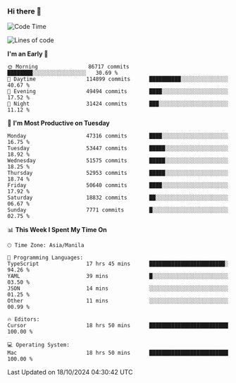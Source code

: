 ### Hi there 👋

<!--START_SECTION:waka-->
![Code Time](http://img.shields.io/badge/Code%20Time-5%2C651%20hrs%2029%20mins-blue)

![Lines of code](https://img.shields.io/badge/From%20Hello%20World%20I%27ve%20Written-122.7%20million%20lines%20of%20code-blue)

**I'm an Early 🐤** 

```text
🌞 Morning                86717 commits       ████████░░░░░░░░░░░░░░░░░   30.69 % 
🌆 Daytime                114899 commits      ██████████░░░░░░░░░░░░░░░   40.67 % 
🌃 Evening                49494 commits       ████░░░░░░░░░░░░░░░░░░░░░   17.52 % 
🌙 Night                  31424 commits       ███░░░░░░░░░░░░░░░░░░░░░░   11.12 % 
```
📅 **I'm Most Productive on Tuesday** 

```text
Monday                   47316 commits       ████░░░░░░░░░░░░░░░░░░░░░   16.75 % 
Tuesday                  53447 commits       █████░░░░░░░░░░░░░░░░░░░░   18.92 % 
Wednesday                51575 commits       █████░░░░░░░░░░░░░░░░░░░░   18.25 % 
Thursday                 52953 commits       █████░░░░░░░░░░░░░░░░░░░░   18.74 % 
Friday                   50640 commits       ████░░░░░░░░░░░░░░░░░░░░░   17.92 % 
Saturday                 18832 commits       ██░░░░░░░░░░░░░░░░░░░░░░░   06.67 % 
Sunday                   7771 commits        █░░░░░░░░░░░░░░░░░░░░░░░░   02.75 % 
```


📊 **This Week I Spent My Time On** 

```text
🕑︎ Time Zone: Asia/Manila

💬 Programming Languages: 
TypeScript               17 hrs 45 mins      ████████████████████████░   94.26 % 
YAML                     39 mins             █░░░░░░░░░░░░░░░░░░░░░░░░   03.50 % 
JSON                     14 mins             ░░░░░░░░░░░░░░░░░░░░░░░░░   01.25 % 
Other                    11 mins             ░░░░░░░░░░░░░░░░░░░░░░░░░   00.99 % 

🔥 Editors: 
Cursor                   18 hrs 50 mins      █████████████████████████   100.00 % 

💻 Operating System: 
Mac                      18 hrs 50 mins      █████████████████████████   100.00 % 
```


 Last Updated on 18/10/2024 04:30:42 UTC
<!--END_SECTION:waka-->


<!--
**rad182/rad182** is a ✨ _special_ ✨ repository because its `README.md` (this file) appears on your GitHub profile.

Here are some ideas to get you started:

- 🔭 I’m currently working on ...
- 🌱 I’m currently learning ...
- 👯 I’m looking to collaborate on ...
- 🤔 I’m looking for help with ...
- 💬 Ask me about ...
- 📫 How to reach me: ...
- 😄 Pronouns: ...
- ⚡ Fun fact: ...
-->
